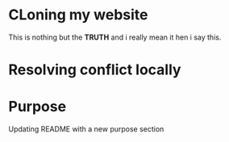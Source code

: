 # CLoning my website

This is nothing but the **TRUTH**
and i really mean it hen i say this.

# Resolving conflict locally

# Purpose
Updating README with a new purpose section